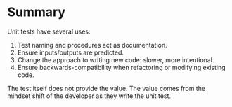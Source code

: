 # Summary

Unit tests have several uses:

1. Test naming and procedures act as documentation.
2. Ensure inputs/outputs are predicted.
3. Change the approach to writing new code: slower, more intentional.
4. Ensure backwards-compatibility when refactoring or modifying existing code.

The test itself does not provide the value. The value comes from the mindset
shift of the developer as they write the unit test.
